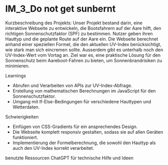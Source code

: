 # IM_3_Do not get sunbernt
 
Kurzbeschreibung des Projekts:
Unser Projekt bestand darin, eine interaktive Webseite zu entwickeln, die Bootsfahrern auf der Aare hilft, den richtigen Sonnenschutzfaktor (SPF) zu bestimmen. Nutzer geben ihren Hauttyp und die geplante Route auf der Aare ein. Die Webseite berechnet anhand einer speziellen Formel, die den aktuellen UV-Index  berücksichtigt, wie stark man sich eincremen sollte. Ausserdem gibt es unterhalb noch den UV-Index-Wert vom Vortag an. Ziel war es, eine praktische Lösung für den Sonnenschutz beim Aareboot-Fahren zu bieten, um Sonnenbrandrisiken zu minimieren.

Learnings
- Abrufen und Verarbeiten von APIs zur UV-Index-Abfrage.
- Erstellung von mathematischen Berechnungen im JavaScript für den Sonnenschutzfaktor.
- Umgang mit If-Else-Bedingungen für verschiedene Hauttypen und Wetterdaten.

Schwierigkeiten
- Einfügen von CSS-Gradients für ein ansprechendes Design.
- Die Webseite komplett responsiv gestalten, sodass sie auf allen Geräten funktioniert.
- Implementierung der Formelberechnung, die sowohl den Hauttyp als auch den UV-Index korrekt verarbeitet.

benutzte Ressourcen
ChatGPT für technische Hilfe und Ideen